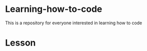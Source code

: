# Learning-how-to-code
This is a repository for everyone interested in learning how to code

# Lesson 
